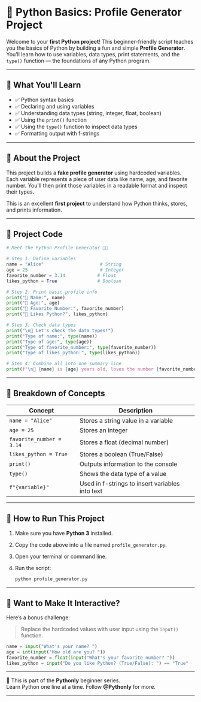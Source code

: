 # 🐍 Python Basics: Profile Generator Project

Welcome to your **first Python project**! This beginner-friendly script teaches you the basics of Python by building a fun and simple **Profile Generator**. You’ll learn how to use variables, data types, print statements, and the `type()` function — the foundations of any Python program.

---

## 📌 What You'll Learn

* ✅ Python syntax basics
* ✅ Declaring and using variables
* ✅ Understanding data types (string, integer, float, boolean)
* ✅ Using the `print()` function
* ✅ Using the `type()` function to inspect data types
* ✅ Formatting output with f-strings

---

## 🧐 About the Project

This project builds a **fake profile generator** using hardcoded variables. Each variable represents a piece of user data like name, age, and favorite number. You'll then print those variables in a readable format and inspect their types.

This is an excellent **first project** to understand how Python thinks, stores, and prints information.

---

## 🧱 Project Code

```python
# Meet the Python Profile Generator 🧠🐍

# Step 1: Define variables
name = "Alice"                     # String
age = 25                           # Integer
favorite_number = 3.14            # Float
likes_python = True               # Boolean

# Step 2: Print basic profile info
print("👤 Name:", name)
print("🎂 Age:", age)
print("💯 Favorite Number:", favorite_number)
print("🐍 Likes Python?", likes_python)

# Step 3: Check data types
print("\n🔎 Let's check the data types!")
print("Type of name:", type(name))
print("Type of age:", type(age))
print("Type of favorite_number:", type(favorite_number))
print("Type of likes_python:", type(likes_python))

# Step 4: Combine all into one summary line
print(f"\n🧾 {name} is {age} years old, loves the number {favorite_number}, and it is {likes_python} that they like Python!")
```

---

## 🧪 Breakdown of Concepts

| Concept                  | Description                                     |
| ------------------------ | ----------------------------------------------- |
| `name = "Alice"`         | Stores a string value in a variable             |
| `age = 25`               | Stores an integer                               |
| `favorite_number = 3.14` | Stores a float (decimal number)                 |
| `likes_python = True`    | Stores a boolean (True/False)                   |
| `print()`                | Outputs information to the console              |
| `type()`                 | Shows the data type of a value                  |
| `f"{variable}"`          | Used in f-strings to insert variables into text |

---

## 🔧 How to Run This Project

1. Make sure you have **Python 3** installed.
2. Copy the code above into a file named `profile_generator.py`.
3. Open your terminal or command line.
4. Run the script:

   ```bash
   python profile_generator.py
   ```

---

## 🌱 Want to Make It Interactive?

Here’s a bonus challenge:

> Replace the hardcoded values with user input using the `input()` function.

```python
name = input("What's your name? ")
age = int(input("How old are you? "))
favorite_number = float(input("What's your favorite number? "))
likes_python = input("Do you like Python? (True/False): ") == "True"
```

---

🐍 This is part of the **Pythonly** beginner series.  
Learn Python one line at a time. Follow **@Pythonly** for more.

---


